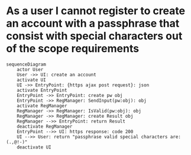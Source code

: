 # As a user I cannot register to create an account with a passphrase that consist with special characters out of the scope requirements
```mermaid
sequenceDiagram
    actor User
    User ->> UI: create an account
    activate UI
    UI ->> EntryPoint: {https ajax post request}: json
    activate EntryPoint
    EntryPoint ->> EntryPoint: create pw obj
    EntryPoint ->> RegManager: SendInput(pw:obj): obj
    activate RegManager
    RegManager ->> RegManager: IsValid(pw:obj): obj
    RegManager ->> RegManager: create Result obj 
    RegManager -->> EntryPoint: return Result 
    deactivate RegManager
    EntryPoint -->> UI: https response: code 200
    UI -->> User: return "passphrase valid special characters are: (.,@!-)"
    deactivate UI
```